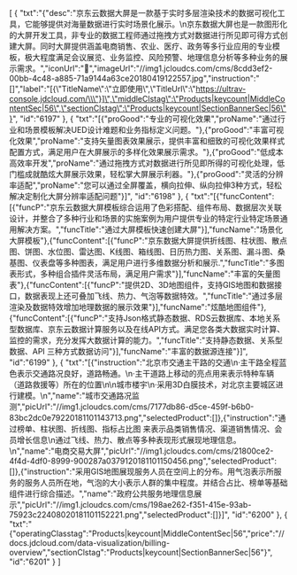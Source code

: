 [
	{
		"txt":"{\"desc\":\"京东云数据大屏是一款基于实时多层渲染技术的数据可视化工具，它能够提供对海量数据进行实时场景化展示。\\n京东数据大屏也是一款图形化的大屏开发工具，非专业的数据工程师通过拖拽方式对数据进行所见即可得方式创建大屏。同时大屏提供涵盖电商销售、农业、医疗、政务等多行业应用的专业模板，极大程度满足会议展览、业务监控、风险预警、地理信息分析等多种业务的展示需求。\",\"iconUrl\":\"\",\"imageUrl\":\"//img1.jcloudcs.com/cms/8cdd3ef2-00bb-4c48-a885-71a9144a63ce20180419122557.jpg\",\"instruction\":\"[]\",\"label\":\"[{\\\"TitleName\\\":\\\"立即使用\\\",\\\"TitleUrl\\\":\\\"https://ultrav-console.jdcloud.com/\\\"}]\",\"middleClstag\":\"Products|keycount|MiddleContentSec|56\",\"sectionClstag\":\"Products|keycount|SectionBannerSec|56\"}",
		"id":"6197"
	},
	{
		"txt":"[{\"proGood\":\"专业的可视化效果\",\"proName\":\"通过行业和场景模板解决UED设计难题和业务指标定义问题。\"},{\"proGood\":\"丰富可视化效果\",\"proName\":\"支持矢量图表效果展示，提供丰富和细致的可视化效果样式配置方式，满足用户在大屏展示的多样化效果展示需求。\"},{\"proGood\":\"低成本高效率开发\",\"proName\":\"通过拖拽方式对数据进行所见即所得的可视化处理，低门槛成就酷炫大屏展示效果，轻松掌大屏展示利器。\"},{\"proGood\":\"灵活的分辨率适配\",\"proName\":\"您可以通过全屏覆盖，横向拉伸、纵向拉伸3种方式，轻松解决定制化大屏分辨率适配问题\"}]",
		"id":"6198"
	},
	{
		"txt":"[{\"funcContent\":[{\"funcP\":\"京东云数据大屏模板综合运用了色彩搭配、组件布局、数据层次关联设计，并整合了多种行业和场景的实施案例为用户提供专业的特定行业特定场景通用解决方案。\",\"funcTitle\":\"通过大屏模板快速创建大屏\"}],\"funcName\":\"场景化大屏模板\"},{\"funcContent\":[{\"funcP\":\"京东数据大屏提供折线图、柱状图、散点图、饼图、水位图、雷达图、K线图、箱线图、日历热力图、关系图、漏斗图、桑基图、仪表盘等多种图表，满足用户进行多维数据分析和展示.\",\"funcTitle\":\"多图表形式，多种组合插件灵活布局，满足用户需求\"}],\"funcName\":\"丰富的矢量图表\"},{\"funcContent\":[{\"funcP\":\"提供2D、3D地图组件，支持GIS地图和数据接口，数据表现上还可叠加飞线、热力、气泡等数据特效。\",\"funcTitle\":\"通过多层渲染及数据特效增加地理数据的展示效果\"}],\"funcName\":\"炫酷地图组件\"},{\"funcContent\":[{\"funcP\":\"支持Json格式静态数据、RDS云数据库、本地关系型数据库、京东云数据计算服务以及在线API方式。满足您各类大数据实时计算、监控的需求，充分发挥大数据计算的能力。\",\"funcTitle\":\"支持静态数据、关系型数据、API 三种方式数据访问\"}],\"funcName\":\"丰富的数据源连接\"}]",
		"id":"6199"
	},
	{
		"txt":"[{\"instruction\":\"北京市交通主干路的交通\\n·主干路全程蓝色表示交通路况良好，道路畅通。\\n·主干道路上移动的亮点用来表示特种车辆（道路救援等）所在的位置\\n\\n城市楼宇\\n·采用3D白膜技术，对北京主要城区进行建模。\\n\",\"name\":\"城市交通路况监测\",\"picUrl\":\"//img1.jcloudcs.com/cms/7177db86-d5ce-459f-b6b0-83bc2dc0e79220181101143713.png\",\"selectedProduct\":[]},{\"instruction\":\"通过榜单、柱状图、折线图、指标占比图 来表示品类销售情况、渠道销售情况、会员增长信息\\n通过飞线、热力、散点等多种表现形式展现地理信息。\\n\",\"name\":\"电商交易大屏\",\"picUrl\":\"//img1.jcloudcs.com/cms/21800ce2-4f4d-4df0-8999-900287a0379120181101150456.png\",\"selectedProduct\":[]},{\"instruction\":\"采用GIS地图展现服务人员在空间上的分布。用气泡表示所服务的服务人员所在地，气泡的大小表示人群的集中程度。并结合占比、榜单等基础组件进行综合描述。\",\"name\":\"政府公共服务地理信息展示\",\"picUrl\":\"//img1.jcloudcs.com/cms/198ae262-f351-415e-93ab-75923c22408020181101152221.png\",\"selectedProduct\":[]}]",
		"id":"6200"
	},
	{
		"txt":"{\"operatingClasstag\":\"Products|keycount|MiddleContentSec|56\",\"price\":\"//docs.jdcloud.com/data-visualization/billing-overview\",\"sectionClstag\":\"Products|keycount|SectionBannerSec|56\"}",
		"id":"6201"
	}
]